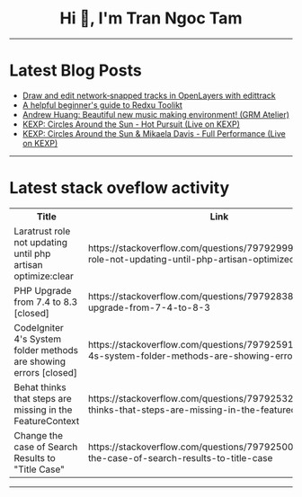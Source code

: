 <h1 align="center">Hi 👋, I'm Tran Ngoc Tam</h1>

---

# Latest Blog Posts 
<!-- BLOG-POST-LIST:START -->
- [Draw and edit network‑snapped tracks in OpenLayers with edittrack](https://dev.to/camptocamp-geo/draw-and-edit-network-snapped-tracks-in-openlayers-with-edittrack-pbl)
- [A helpful beginner&#39;s guide to Redxu Toolikt](https://dev.to/lawrenceagles/a-helpful-beginners-guide-to-redxu-toolikt-33nb)
- [Andrew Huang: Beautiful new music making environment! &lpar;GRM Atelier&rpar;](https://dev.to/music_youtube/andrew-huang-beautiful-new-music-making-environment-grm-atelier-2blb)
- [KEXP: Circles Around the Sun - Hot Pursuit &lpar;Live on KEXP&rpar;](https://dev.to/music_youtube/kexp-circles-around-the-sun-hot-pursuit-live-on-kexp-5dag)
- [KEXP: Circles Around the Sun &amp; Mikaela Davis - Full Performance &lpar;Live on KEXP&rpar;](https://dev.to/music_youtube/kexp-circles-around-the-sun-mikaela-davis-full-performance-live-on-kexp-5e2g)
<!-- BLOG-POST-LIST:END -->

---

# Latest stack oveflow activity
<table>
  <tr><th>Title</th><th>Link</th></tr>
  <!-- STACKOVERFLOW:START --><tr><td>Laratrust role not updating until php artisan optimize:clear</td><td>https://stackoverflow.com/questions/79792999/laratrust-role-not-updating-until-php-artisan-optimizeclear</td></tr><tr><td>PHP Upgrade from 7.4 to 8.3 [closed]</td><td>https://stackoverflow.com/questions/79792838/php-upgrade-from-7-4-to-8-3</td></tr><tr><td>CodeIgniter 4&#39;s System folder methods are showing errors [closed]</td><td>https://stackoverflow.com/questions/79792591/codeigniter-4s-system-folder-methods-are-showing-errors</td></tr><tr><td>Behat thinks that steps are missing in the FeatureContext</td><td>https://stackoverflow.com/questions/79792532/behat-thinks-that-steps-are-missing-in-the-featurecontext</td></tr><tr><td>Change the case of Search Results to &quot;Title Case&quot;</td><td>https://stackoverflow.com/questions/79792500/change-the-case-of-search-results-to-title-case</td></tr><!-- STACKOVERFLOW:END -->
</table>

---


